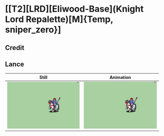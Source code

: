 # [\[T2\]\[LRD\]\[Eliwood-Base\]\(Knight Lord Repalette\)\[M\]{Temp, sniper_zero}]

## Credit


	
## Lance

| Still | Animation |
| :---: | :-------: |
| ![Lance still](./Lance_000.png) | ![Lance animation](./Lance.gif) |
